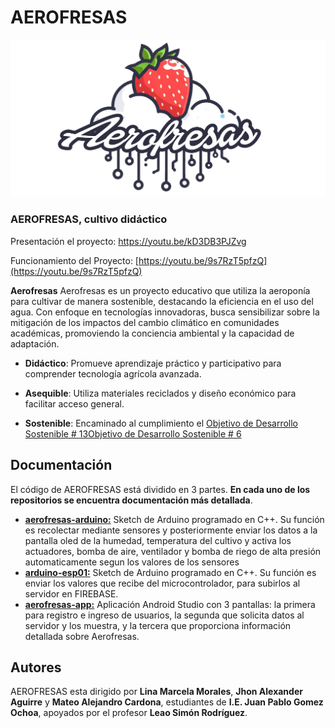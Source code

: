# AEROFRESAS

[![documentacion imagen](https://github.com/Aerofresas/aerofresas/blob/main/poster.png?raw=true "documentacion imagen")](# "documentacion imagen")

### AEROFRESAS, cultivo didáctico

Presentación el proyecto: [https://youtu.be/kD3DB3PJZvg ](https://youtu.be/RUXNvCBa0ak)

Funcionamiento del Proyecto: [https://youtu.be/9s7RzT5pfzQ](https://youtu.be/9s7RzT5pfzQ)

**Aerofresas** Aerofresas es un proyecto educativo que utiliza la aeroponía para cultivar de manera sostenible, destacando la eficiencia en el uso del agua. Con enfoque en tecnologías innovadoras, busca sensibilizar sobre la mitigación de los impactos del cambio climático en comunidades académicas, promoviendo la conciencia ambiental y la capacidad de adaptación.

- **Didáctico**: Promueve aprendizaje práctico y participativo para comprender tecnología agrícola avanzada.

- **Asequible**: Utiliza materiales reciclados y diseño económico para facilitar acceso general.

- **Sostenible**: Encaminado al cumplimiento el [Objetivo de Desarrollo Sostenible # 13][objetivo de desarrollo sostenible # 13][Objetivo de Desarrollo Sostenible # 6][objetivo de desarrollo sostenible # 6]

## Documentación

El código de AEROFRESAS está dividido en 3 partes. **En cada uno de los repositorios se encuentra documentación más detallada**.

- **[aerofresas-arduino:][aerofresas-arduino]** Sketch de Arduino programado en C++. Su función es recolectar mediante sensores y posteriormente enviar los datos a la pantalla oled de la humedad, temperatura del cultivo y activa los actuadores, bomba de aire, ventilador y bomba de riego de alta presión automaticamente segun los valores de los sensores
- **[arduino-esp01:][arduino-esp01]** Sketch de Arduino programado en C++. Su función es enviar los valores que recibe del microcontrolador, para subirlos al servidor en FIREBASE.
- **[aerofresas-app:][aerofresas-app]** Aplicación Android Studio con 3 pantallas: la primera para registro e ingreso de usuarios, la segunda que solicita datos al servidor y los muestra, y la tercera que proporciona información detallada sobre Aerofresas.

## Autores

AEROFRESAS esta dirigido por **Lina Marcela Morales**, **Jhon Alexander Aguirre** y **Mateo Alejandro Cardona**, estudiantes de **I.E. Juan Pablo Gomez Ochoa**, apoyados por el profesor **Leao Simón Rodríguez**.

[objetivo de desarrollo sostenible # 13]: https://www.un.org/sustainabledevelopment/climate-change/ "Objetivo de Desarrollo Sostenible # 13"
[objetivo de desarrollo sostenible # 6]: https://www.un.org/sustainabledevelopment/es/water-and-sanitation/ "Objetivo de Desarrollo Sostenible # 6"
[aerofresas-arduino]: https://github.com/Proyecto-Pipe/pipe-arduino "pipe-arduino"
[arduino-esp01]: https://github.com/Proyecto-Pipe/pipe-server "pipe-server"
[aerofresas-app]: https://github.com/Proyecto-Pipe/pipe-frontend "pipe-frontend"

